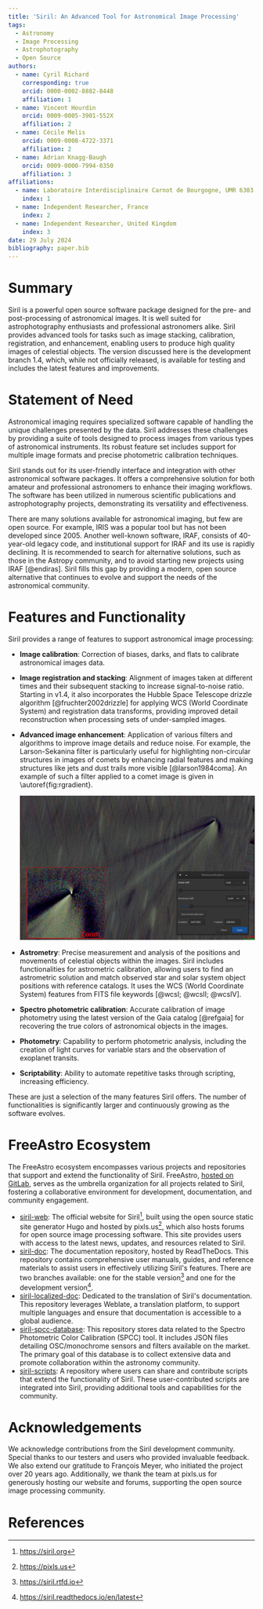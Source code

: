 ```yaml
---
title: 'Siril: An Advanced Tool for Astronomical Image Processing'
tags:
  - Astronomy
  - Image Processing
  - Astrophotography
  - Open Source
authors:
  - name: Cyril Richard
    corresponding: true
    orcid: 0000-0002-8882-8448
    affiliation: 1
  - name: Vincent Hourdin
    orcid: 0009-0005-3901-552X
    affiliation: 2
  - name: Cécile Melis
    orcid: 0009-0008-4722-3371
    affiliation: 2
  - name: Adrian Knagg-Baugh
    orcid: 0009-0000-7994-0350
    affiliation: 3
affiliations:
  - name: Laboratoire Interdisciplinaire Carnot de Bourgogne, UMR 6303 CNRS - Université de Bourgogne, 9 Av. A. Savary, BP 47870, F-21078 Dijon Cedex, France
    index: 1
  - name: Independent Researcher, France
    index: 2
  - name: Independent Researcher, United Kingdom
    index: 3
date: 29 July 2024
bibliography: paper.bib
---
```


# Summary

Siril is a powerful open source software package designed for the pre- and post-processing of astronomical images. It is well suited for astrophotography enthusiasts and professional astronomers alike. Siril provides advanced tools for tasks such as image stacking, calibration, registration, and enhancement, enabling users to produce high quality images of celestial objects. The version discussed here is the development branch 1.4, which, while not officially released, is available for testing and includes the latest features and improvements.

# Statement of Need

Astronomical imaging requires specialized software capable of handling the unique challenges presented by the data. Siril addresses these challenges by providing a suite of tools designed to process images from various types of astronomical instruments. Its robust feature set includes support for multiple image formats and precise photometric calibration techniques.

Siril stands out for its user-friendly interface and integration with other astronomical software packages. It offers a comprehensive solution for both amateur and professional astronomers to enhance their imaging workflows. The software has been utilized in numerous scientific publications and astrophotography projects, demonstrating its versatility and effectiveness.

There are many solutions available for astronomical imaging, but few are open source. For example, IRIS was a popular tool but has not been developed since 2005. Another well-known software, IRAF, consists of 40-year-old legacy code, and institutional support for IRAF and its use is rapidly declining. It is recommended to search for alternative solutions, such as those in the Astropy community, and to avoid starting new projects using IRAF [@endiras]. Siril fills this gap by providing a modern, open source alternative that continues to evolve and support the needs of the astronomical community.

# Features and Functionality

Siril provides a range of features to support astronomical image processing:

- **Image calibration**: Correction of biases, darks, and flats to calibrate astronomical images data.
- **Image registration and stacking**: Alignment of images taken at different times and their subsequent stacking to increase signal-to-noise ratio. Starting in v1.4, it also incorporates the Hubble Space Telescope drizzle algorithm [@fruchter2002drizzle] for applying WCS (World Coordinate System) and registration data transforms, providing improved detail reconstruction when processing sets of under-sampled images.
- **Advanced image enhancement**: Application of various filters and algorithms to improve image details and reduce noise. For example, the Larson-Sekanina filter is particularly useful for highlighting non-circular structures in images of comets by enhancing radial features and making structures like jets and dust trails more visible [@larson1984coma]. An example of such a filter applied to a comet image is given in \autoref{fig:rgradient}.

  ![Application of the Larson Sekanina filter on a comet image to highlight non-circular structures in the image.\label{fig:rgradient}](LS_filter.png)
  
- **Astrometry**: Precise measurement and analysis of the positions and movements of celestial objects within the images. Siril includes functionalities for astrometric calibration, allowing users to find an astrometric solution and match observed star and solar system object positions with reference catalogs. It uses the WCS (World Coordinate System) features from FITS file keywords [@wcsI; @wcsII; @wcsIV].
- **Spectro photometric calibration**: Accurate calibration of image photometry using the latest version of the Gaia catalog [@refgaia] for recovering the true colors of astronomical objects in the images.
- **Photometry**: Capability to perform photometric analysis, including the creation of light curves for variable stars and the observation of exoplanet transits.
- **Scriptability**: Ability to automate repetitive tasks through scripting, increasing efficiency.

These are just a selection of the many features Siril offers. The number of functionalities is significantly larger and continuously growing as the software evolves.

# FreeAstro Ecosystem

The FreeAstro ecosystem encompasses various projects and repositories that support and extend the functionality of Siril. FreeAstro, [hosted on GitLab](https://gitlab.com/free-astro), serves as the umbrella organization for all projects related to Siril, fostering a collaborative environment for development, documentation, and community engagement.

- [siril-web](https://gitlab.com/free-astro/siril-web): The official website for Siril[^1], built using the open source static site generator Hugo and hosted by pixls.us[^2], which also hosts forums for open source image processing software. This site provides users with access to the latest news, updates, and resources related to Siril.
- [siril-doc](https://gitlab.com/free-astro/siril-doc): The documentation repository, hosted by ReadTheDocs. This repository contains comprehensive user manuals, guides, and reference materials to assist users in effectively utilizing Siril's features. There are two branches available: one for the stable version[^3] and one for the development version[^4].
- [siril-localized-doc](https://gitlab.com/free-astro/siril-localized-doc): Dedicated to the translation of Siril's documentation. This repository leverages Weblate, a translation platform, to support multiple languages and ensure that documentation is accessible to a global audience.
- [siril-spcc-database](https://gitlab.com/free-astro/siril-spcc-database): This repository stores data related to the Spectro Photometric Color Calibration (SPCC) tool. It includes JSON files detailing OSC/monochrome sensors and filters available on the market. The primary goal of this database is to collect extensive data and promote collaboration within the astronomy community.
- [siril-scripts](https://gitlab.com/free-astro/siril-scripts): A repository where users can share and contribute scripts that extend the functionality of Siril. These user-contributed scripts are integrated into Siril, providing additional tools and capabilities for the community.

[^1]: https://siril.org
[^2]: https://pixls.us
[^3]: https://siril.rtfd.io
[^4]: https://siril.readthedocs.io/en/latest

# Acknowledgements

We acknowledge contributions from the Siril development community. Special thanks to our testers and users who provided invaluable feedback. We also extend our gratitude to François Meyer, who initiated the project over 20 years ago. Additionally, we thank the team at pixls.us for generously hosting our website and forums, supporting the open source image processing community.

# References

